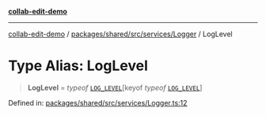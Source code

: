 [**collab-edit-demo**](../../../../../../README.md)

***

[collab-edit-demo](../../../../../../README.md) / [packages/shared/src/services/Logger](../README.md) / LogLevel

# Type Alias: LogLevel

> **LogLevel** = *typeof* [`LOG_LEVEL`](../variables/LOG_LEVEL.md)\[keyof *typeof* [`LOG_LEVEL`](../variables/LOG_LEVEL.md)\]

Defined in: [packages/shared/src/services/Logger.ts:12](https://github.com/austyle-io/pub-sub-demo/blob/facd25f09850fc4e78e94ce267c52e173d869933/packages/shared/src/services/Logger.ts#L12)
